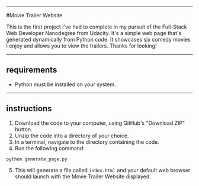 ----
#Movie Trailer Website

This is the first project I've had to complete in my pursuit of the Full-Stack Web Developer Nanodegree from Udacity. It's a simple web page that's generated dynamically from Python code. It showcases six comedy movies I enjoy and allows you to view the trailers. Thanks for looking!

----
## requirements
* Python must be installed on your system.



----
## instructions
1. Download the code to your computer, using GitHub's "Download ZIP" button.
2. Unzip the code into a directory of your choice.
3. In a terminal, navigate to the directory containing the code.
4. Run the following command:
```
python generate_page.py
```
5. This will generate a file called ```index.html``` and your default web browser should launch with the Movie Trailer Website displayed.